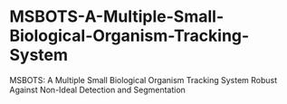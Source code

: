 # MSBOTS-A-Multiple-Small-Biological-Organism-Tracking-System
MSBOTS: A Multiple Small Biological Organism Tracking System Robust Against Non-Ideal Detection and Segmentation

